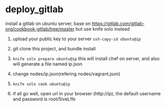 deploy_gitlab
=============

install a gitlab on ubuntu server, base on https://gitlab.com/gitlab-org/cookbook-gitlab/tree/master but use knife solo instead

1. upload your public key to your server `ssh-copy-id ubuntu@ip`

2. git clone this project, and bundle install

3. `knife solo prepare ubuntu@ip` this will install chef on server, and also will generate a file named ip.json

4. change nodes/ip.json(refering nodes/vagrant.json)

5. `knife solo cook ubuntu@ip`

6. if all go well, open url in your browser (http://ip), the default username and password is root/5iveL!fe
